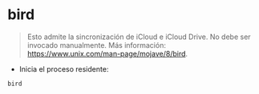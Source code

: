 # bird

> Esto admite la sincronización de iCloud e iCloud Drive.
> No debe ser invocado manualmente.
> Más información: <https://www.unix.com/man-page/mojave/8/bird>.

- Inicia el proceso residente:

`bird`
